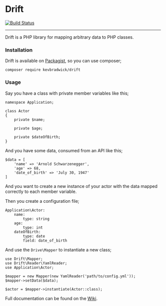 Drift
=====

[![Build Status](https://travis-ci.org/kevbradwick/drift.svg?branch=master)](https://travis-ci.org/kevbradwick/drift)

---

Drift is a PHP library for mapping arbitrary data to PHP classes.

### Installation

Drift is available on [Packagist](https://packagist.org/packages/kevbradwick/drift), so you can use composer;

    composer require kevbradwick/drift

### Usage

Say you have a class with private member variables like this;

    namespace Application;
    
    class Actor
    {
        private $name;
        
        private $age;
        
        private $dateOfBirth;
    }
    
And you have some data, consumed from an API like this;

    $data = [
        'name' => 'Arnold Schwarzenegger',
        'age' => 68,
        'date_of_birth' => 'July 30, 1947'
    ]
    
And you want to create a new instance of your actor with the data mapped
correctly to each member variable.

Then you create a configuration file;

    Application\Actor:
        name:
            type: string
        age:
            type: int
        dateOfBirth:
            type: date
            field: date_of_birth
            
And use the `Drive\Mapper` to instantiate a new class;

    use Drift\Mapper;
    use Drift\Reader\YamlReader;
    use Application\Actor;
    
    $mapper = new Mapper(new YamlReader('path/to/config.yml'));
    $mapper->setData($data);
    
    $actor = $mapper->instantiate(Actor::class);

Full documentation can be found on the [Wiki](https://github.com/kevbradwick/drift/wiki).
